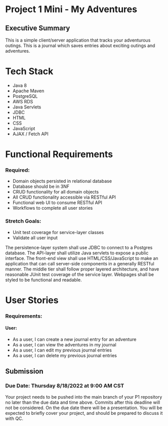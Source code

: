 # Project 1 Mini - My Adventures

## Executive Summary
This is a simple client/server application that tracks your adventurous outings. This is a journal which saves entries about exciting outings and adventures.

# Tech Stack
 - Java 8
 - Apache Maven
 - PostgreSQL
 - AWS RDS
 - Java Servlets
 - JDBC
 - HTML
 - CSS
 - JavaScript
 - AJAX / Fetch API

# Functional Requirements
### Required:
 - Domain objects persisted in relational database
 - Database should be in 3NF
 - CRUD functionality for all domain objects
 - All CRUD functionality accessible via RESTful API
 - Functional web UI to consume RESTful API
 - Workflows to complete all user stories


### Stretch Goals:
 - Unit test coverage for service-layer classes
 - Validate all user input

The persistence-layer system shall use JDBC to connect to a Postgres database. The API-layer shall utilize Java servlets to expose a public interface. The front-end view shall use HTML/CSS/JavaScript to make an application that can call server-side components in a generally RESTful manner. The middle tier shall follow proper layered architecture, and have reasonable JUnit test coverage of the service layer. Webpages shall be styled to be functional and readable. 

# User Stories
### Requirements:
#### User:
 - As a user, I can create a new journal entry for an adventure
 - As a user, I can view the adventures in my journal
 - As a user, I can edit my previous journal entries
 - As a user, I can delete my previous journal entries



## Submission
### Due Date: Thursday 8/18/2022 at 9:00 AM CST
Your project needs to be pushed into the main branch of your P1 repository no later than the due data and time above. Commits after this deadline will not be considered. On the due date there will be a presentation. You will be expected to briefly cover your project, and should be prepared to discuss it with QC.

